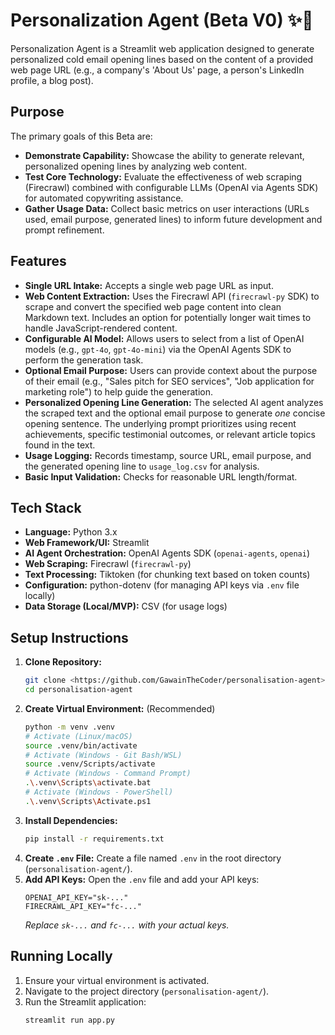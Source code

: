 # Personalization Agent (Beta V0) ✨📧

Personalization Agent is a Streamlit web application designed to generate personalized cold email opening lines based on the content of a provided web page URL (e.g., a company's 'About Us' page, a person's LinkedIn profile, a blog post).

## Purpose

The primary goals of this Beta are:

*   **Demonstrate Capability:** Showcase the ability to generate relevant, personalized opening lines by analyzing web content.
*   **Test Core Technology:** Evaluate the effectiveness of web scraping (Firecrawl) combined with configurable LLMs (OpenAI via Agents SDK) for automated copywriting assistance.
*   **Gather Usage Data:** Collect basic metrics on user interactions (URLs used, email purpose, generated lines) to inform future development and prompt refinement.

## Features

*   **Single URL Intake:** Accepts a single web page URL as input.
*   **Web Content Extraction:** Uses the Firecrawl API (`firecrawl-py` SDK) to scrape and convert the specified web page content into clean Markdown text. Includes an option for potentially longer wait times to handle JavaScript-rendered content.
*   **Configurable AI Model:** Allows users to select from a list of OpenAI models (e.g., `gpt-4o`, `gpt-4o-mini`) via the OpenAI Agents SDK to perform the generation task.
*   **Optional Email Purpose:** Users can provide context about the purpose of their email (e.g., "Sales pitch for SEO services", "Job application for marketing role") to help guide the generation.
*   **Personalized Opening Line Generation:** The selected AI agent analyzes the scraped text and the optional email purpose to generate *one* concise opening sentence. The underlying prompt prioritizes using recent achievements, specific testimonial outcomes, or relevant article topics found in the text.
*   **Usage Logging:** Records timestamp, source URL, email purpose, and the generated opening line to `usage_log.csv` for analysis.
*   **Basic Input Validation:** Checks for reasonable URL length/format.

## Tech Stack

*   **Language:** Python 3.x
*   **Web Framework/UI:** Streamlit
*   **AI Agent Orchestration:** OpenAI Agents SDK (`openai-agents`, `openai`)
*   **Web Scraping:** Firecrawl (`firecrawl-py`)
*   **Text Processing:** Tiktoken (for chunking text based on token counts)
*   **Configuration:** python-dotenv (for managing API keys via `.env` file locally)
*   **Data Storage (Local/MVP):** CSV (for usage logs)

## Setup Instructions

1.  **Clone Repository:**
    ```bash
    git clone <https://github.com/GawainTheCoder/personalisation-agent>
    cd personalisation-agent
    ```
2.  **Create Virtual Environment:** (Recommended)
    ```bash
    python -m venv .venv 
    # Activate (Linux/macOS)
    source .venv/bin/activate
    # Activate (Windows - Git Bash/WSL)
    source .venv/Scripts/activate
    # Activate (Windows - Command Prompt)
    .\.venv\Scripts\activate.bat
    # Activate (Windows - PowerShell)
    .\.venv\Scripts\Activate.ps1 
    ```
3.  **Install Dependencies:**
    ```bash
    pip install -r requirements.txt
    ```
4.  **Create `.env` File:** Create a file named `.env` in the root directory (`personalisation-agent/`).
5.  **Add API Keys:** Open the `.env` file and add your API keys:
    ```dotenv
    OPENAI_API_KEY="sk-..."
    FIRECRAWL_API_KEY="fc-..."
    ```
    *Replace `sk-...` and `fc-...` with your actual keys.*

## Running Locally

1.  Ensure your virtual environment is activated.
2.  Navigate to the project directory (`personalisation-agent/`).
3.  Run the Streamlit application:
    ```bash
    streamlit run app.py
    ```